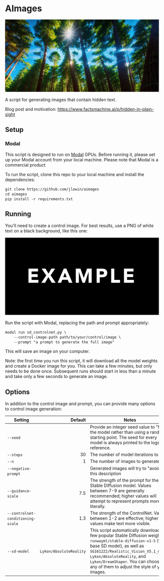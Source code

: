 # AImages
![](img/forest%20sky.png)

A script for generating images that contain hidden text.

Blog post and motivation: https://www.factsmachine.ai/p/hidden-in-plain-sight

## Setup
### Modal
This script is designed to run on [Modal](www.modal.com) GPUs. Before running it, please set up your Modal account from your local machine. Please note that Modal is a commercial product



To run the script, clone this repo to your local machine and install the dependencies:

```
git clone https://github.com/jlowin/aimages
cd aimages
pip install -r requirements.txt
```
## Running

You'll need to create a control image. For best results, use a PNG of white text on a black background, like this one: 

![](img/example.png)

Run the script with Modal, replacing the path and prompt appropriately:

```
modal run sd_controlnet.py \
    --control-image-path path/to/your/control/image \
    --prompt "a prompt to generate the full image" 
```

This will save an image on your computer.

Note: the first time you run this script, it will download all the model weights and create a Docker image for you. This can take a few minutes, but only needs to be done once. Subsequent runs should start in less than a minute and take only a few seconds to generate an image.


## Options

In addition to the control image and prompt, you can provide many options to control image generation:


| Setting | Default | Notes |
| --- | ---: | --- | 
| `--seed` | | Provide an integer seed value to "fix" the model rather than using a random starting point. The seed for every model is always printed to the logs for reference. |
| `--steps` | 30 | The number of model iterations to run. |
| `--n` | 1 | The number of images to generate. |
| `--negative-prompt` |  | Generated images will try to "avoid" this description |
| `--guidance-scale` | 7.5 | The strength of the prompt for the Stable Diffusion model. Values between 7-9 are generally recommended; higher values will attempt to represent prompts more literally. |
| `--controlnet-conditioning-scale` | 1.3 | The strength of the ControlNet. Values between 1-2 are effective; higher values make text more visible. |
| `--sd-model` | `Lykon/AbsoluteReality` |This script automatically downloads a few popular Stable Diffusion weights: `runwayml/stable-diffusion-v1-5` (the base SD model), as well as `SG161222/Realistic_Vision_V5.1_noVAE`, `Lykon/AbsoluteReality`, and `Lykon/DreamShaper`. You can choose any of them to adjust the style of your images. |

